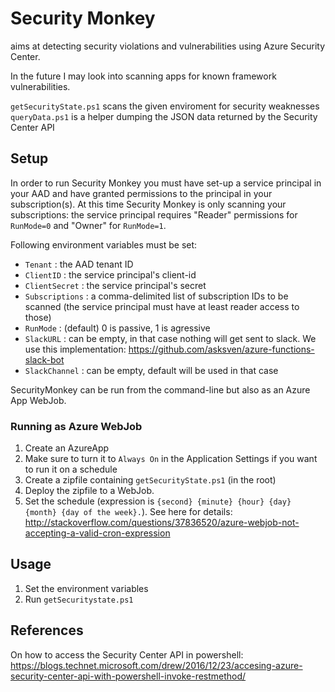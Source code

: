 # Security Monkey

aims at detecting security violations and vulnerabilities using Azure Security Center.

In the future I may look into scanning apps for known framework vulnerabilities.

`getSecurityState.ps1` scans the given enviroment for security weaknesses
`queryData.ps1` is a helper dumping the JSON data returned by the Security Center API

## Setup

In order to run Security Monkey you must have set-up a service principal in your AAD and have granted permissions to the principal in your subscription(s).
At this time Security Monkey is only scanning your subscriptions: the service principal requires "Reader" permissions for `RunMode=0` and "Owner" for `RunMode=1`.

Following environment variables must be set:
- `Tenant`        : the AAD tenant ID
- `ClientID`      : the service principal's client-id 
- `ClientSecret`  : the service principal's secret
- `Subscriptions` : a comma-delimited list of subscription IDs to be scanned (the service principal must have at least reader access to those)
- `RunMode`       : (default) 0 is passive, 1 is agressive
- `SlackURL`      : can be empty, in that case nothing will get sent to slack. We use this implementation: https://github.com/asksven/azure-functions-slack-bot
- `SlackChannel`  : can be empty, default will be used in that case

SecurityMonkey can be run from the command-line but also as an Azure App WebJob. 

### Running as Azure WebJob

1. Create an AzureApp
2. Make sure to turn it to `Always On` in the Application Settings if you want to run it on a schedule
2. Create a zipfile containing `getSecurityState.ps1` (in the root)
3. Deploy the zipfile to a WebJob.
4. Set the schedule (expression is `{second} {minute} {hour} {day} {month} {day of the week}.`). See here for details: http://stackoverflow.com/questions/37836520/azure-webjob-not-accepting-a-valid-cron-expression

## Usage

1. Set the environment variables
2. Run `getSecuritystate.ps1`

## References

On how to access the Security Center API in powershell: https://blogs.technet.microsoft.com/drew/2016/12/23/accesing-azure-security-center-api-with-powershell-invoke-restmethod/
